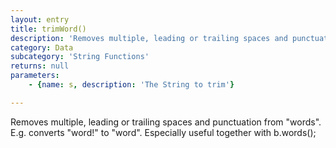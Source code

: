 ```yaml
---
layout: entry
title: trimWord()
description: 'Removes multiple, leading or trailing spaces and punctuation from "words". E.g. converts "word!" to "word". Especially useful together with b.words();'
category: Data
subcategory: 'String Functions'
returns: null
parameters:
    - {name: s, description: 'The String to trim'}

---
```

Removes multiple, leading or trailing spaces and punctuation from "words". E.g. converts "word!" to "word". Especially useful together with b.words();